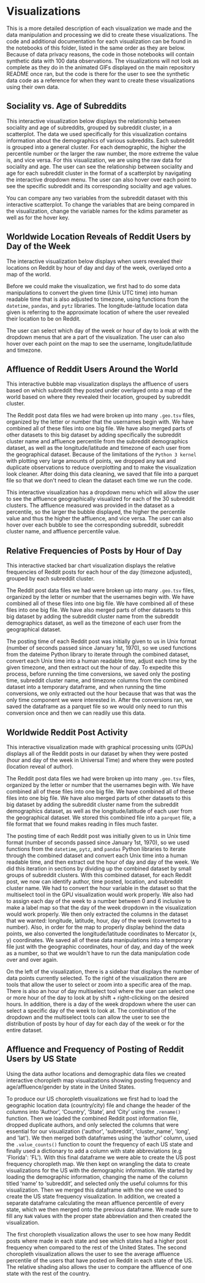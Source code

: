 # Visualizations
This is a more detailed description of each visualization we made and the data manipulation and processing we did to create these visualizations. The code and additional documentation for each visualization can be found in the notebooks of this folder, listed in the same order as they are below. Because of data privacy reasons, the code in those notebooks will contain synthetic data with 100 data observations. The visualizations will not look as complete as they do in the animated GIFs displayed on the main repository README once ran, but the code is there for the user to see the synthetic data code as a reference for when they want to create these visualizations using their own data.

## Sociality vs. Age of Subreddits
This interactive visualization below displays the relationship between sociality and age of subreddits, grouped by subreddit cluster, in a scatterplot. The data we used specifically for this visualization contains information about the demographics of various subreddits. Each subreddit is grouped into a general cluster. For each demographic, the higher the percentile number or the larger the raw number, the more extreme the value is, and vice versa. For this visualization, we are using the raw data for sociality and age. The user can see the relationship between sociality and age for each subreddit cluster in the format of a scatterplot by navigating the interactive dropdown menu. The user can also hover over each point to see the specific subreddit and its corresponding sociality and age values.

You can compare any two variables from the subreddit dataset with this interactive scatterplot. To change the variables that are being compared in the visualization, change the variable names for the kdims parameter as well as for the hover key.

## Worldwide Location Reveals of Reddit Users by Day of the Week
The interactive visualization below displays when users revealed their locations on Reddit by hour of day and day of the week, overlayed onto a map of the world.

Before we could make the visualization, we first had to do some data manipulations to convert the given time (Unix UTC time) into human readable time that is also adjusted to timezone, using functions from the `datetime`, `pandas`, and `pytz` libraries. The longitude-latitude location data given is referring to the approximate location of where the user revealed their location to be on Reddit.

The user can select which day of the week or hour of day to look at with the dropdown menus that are a part of the visualization. The user can also hover over each point on the map to see the username, longitude/latitude and timezone.

## Affluence of Reddit Users Around the World
This interactive bubble map visualization displays the affluence of users based on which subreddit they posted under overlayed onto a map of the world based on where they revealed their location, grouped by subreddit cluster.  

The Reddit post data files we had were broken up into many `.geo.tsv` files, organized by the letter or number that the usernames begin with. We have combined all of these files into one big file. We have also merged parts of other datasets to this big dataset by adding specifically the subreddit cluster name and affluence percentile from the subreddit demographics dataset, as well as the longitude/latitude and timezone of each user from the geographical dataset. Because of the limitations of the `Python 3 kernel` with plotting very large amounts of points, we dropped any `NaN` and duplicate observations to reduce overplotting and to make the visualization look cleaner. After doing this data cleaning, we saved that file into a parquet file so that we don't need to clean the dataset each time we run the code.

This interactive visualization has a dropdown menu which will allow the user to see the affluence geographically visualized for each of the 30 subreddit clusters. The affluence measured was provided in the dataset as a percentile, so the larger the bubble displayed, the higher the percentile value and thus the higher the affluence, and vice versa. The user can also hover over each bubble to see the corresponding subreddit, subreddit cluster name, and affluence percentile value.

## Relative Frequencies of Posts by Hour of Day
This interactive stacked bar chart visualization displays the relative frequencies of Reddit posts for each hour of the day (timezone adjusted), grouped by each subreddit cluster. 

The Reddit post data files we had were broken up into many `.geo.tsv` files, organized by the letter or number that the usernames begin with. We have combined all of these files into one big file. We have combined all of these files into one big file. We have also merged parts of other datasets to this big dataset by adding the subreddit cluster name from the subreddit demographics dataset, as well as the timezone of each user from the geographical dataset. 

The posting time of each Reddit post was initially given to us in Unix format (number of seconds passed since January 1st, 1970), so we used functions from the dateime Python library to iterate through the combined dataset, convert each Unix time into a human readable time, adjust each time by the given timezone, and then extract out the hour of day. To expedite this process, before running the time conversions, we saved only the posting time, subreddit cluster name, and timezone columns from the combined dataset into a temporary dataframe, and when running the time conversions, we only extracted out the hour because that was that was the only time component we were interested in. After the conversions ran, we saved the dataframe as a parquet file so we would only need to run this conversion once and then we can readily use this data.

## Worldwide Reddit Post Activity
This interactive visualization made with graphical processing units (GPUs) displays all of the Reddit posts in our dataset by when they were posted (hour and day of the week in Universal Time) and where they were posted (location reveal of author).

The Reddit post data files we had were broken up into many `.geo.tsv` files, organized by the letter or number that the usernames begin with. We have combined all of these files into one big file. We have combined all of these files into one big file. We have also merged parts of other datasets to this big dataset by adding the subreddit cluster name from the subreddit demographics dataset, as well as the longitude/latitude of each user from the geographical dataset. We stored this combined file into a `parquet` file, a file format that we found makes reading in files much faster.

The posting time of each Reddit post was initially given to us in Unix time format (number of seconds passed since January 1st, 1970), so we used functions from the `datetime`, `pytz`, and `pandas` Python libraries to iterate through the combined dataset and convert each Unix time into a human readable time, and then extract out the hour of day and day of the week. We did this iteration in sections by dividing up the combined dataset by small groups of subreddit clusters. With this combined dataset, for each Reddit post, we now can identify author, time posted, location, and subreddit cluster name. We had to convert the hour variable in the dataset so that the multiselect tool in the GPU visualization would work properly. We also had to assign each day of the week to a number between 0 and 6 inclusive to make a label map so that the day of the week dropdown in the visualization would work properly. We then only extracted the columns in the dataset that we wanted: longitude, latitude, hour, day of the week (converted to a number). Also, in order for the map to properly display behind the data points, we also converted the longitude/latitude coordinates to Mercator (x, y) coordinates. We saved all of these data manipulations into a temporary file just with the geographic coordinates, hour of day, and day of the week as a number, so that we wouldn't have to run the data manipulation code over and over again.

On the left of the visualization, there is a sidebar that displays the number of data points currently selected. To the right of the visualization there are tools that allow the user to select or zoom into a specific area of the map. There is also an hour of day multiselect tool where the user can select one or more hour of the day to look at by shift + right-clicking on the desired hours. In addition, there is a day of the week dropdown where the user can select a specific day of the week to look at. The combination of the dropdown and the multiselect tools can allow the user to see the distribution of posts by hour of day for each day of the week or for the entire dataset.

## Affluence and Frequency of Posting of Reddit Users by US State
Using the data author locations and demographic data files we created interactive choropleth map visualizations showing posting frequency and age/affluence/gender by state in the United States.

To produce our US choropleth visualizations we first had to load the geographic location data (country/city) file and change the header of the columns into ‘Author’, ‘Country’, ‘State’, and ‘City’ using the `.rename()` function. Then we loaded the combined Reddit post information file, dropped duplicate authors, and only selected the columns that were essential for our visualization ('author', 'subreddit', 'cluster_name', 'long', and 'lat'). We then merged both dataframes using the ‘author’ column, used the `.value_counts()` function to count the frequency of each US state and finally used a dictionary to add a column with state abbreviations (e.g 'Florida': 'FL'). With this final dataframe we were able to create the US post frequency choropleth map. We then kept on wrangling the data to create visualizations for the US with the demographic information. We started by loading the demographic information, changing the name of the column titled ‘name’ to ‘subreddit’, and selected only the useful columns for this visualization. Then we merged this dataframe with the one we used to create the US state frequency visualization. In addition, we created a separate dataframe calculating the mean affluence percentile of every state, which we then merged onto the previous dataframe. We made sure to fill any `NaN` values with the proper state abbreviation and then created the visualization.

The first choropleth visualization allows the user to see how many Reddit posts where made in each state and see which states had a higher post frequency when compared to the rest of the United States. The second choropleth visualization allows the user to see the average affluence percentile of the users that have posted on Reddit in each state of the US. The relative shading also allows the user to compare the affluence of one state with the rest of the country.



